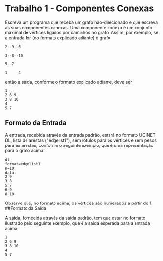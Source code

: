 # Trabalho 1 - Componentes Conexas

Escreva um programa que receba um grafo não-direcionado e que escreva as suas componentes conexas. Uma componente conexa é um conjunto maximal de vértices ligados por caminhos no grafo. Assim, por exemplo, se a entrada for (no formato explicado adiante) o grafo

```
2--9--6

3--8--10

5--7

1     4 
```

então a saída, conforme o formato explicado adiante, deve ser

```
1
2 6 9
3 8 10
4
5 7
```

## Formato da Entrada

A entrada, recebida através da entrada padrão, estará no formato UCINET DL, lista de arestas ("edgelist1"), sem rótulos para os vértices e sem pesos para as arestas, conforme o seguinte exemplo, que é uma representação para o grafo acima:

```
dl
format=edgelist1
n=10
data:
2 9
3 8
5 7
6 9
8 10
```

Observe que, no formato acima, os vértices são numerados a partir de 1.
##Formato da Saída

A saída, fornecida através da saída padrão, tem que estar no formato ilustrado pelo seguinte exemplo, que é a saída esperada para a entrada acima:

```
1
2 6 9
3 8 10
4
5 7
```